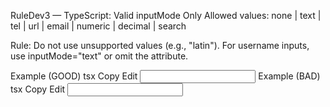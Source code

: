 RuleDev3 — TypeScript: Valid inputMode Only
Allowed values:
none | text | tel | url | email | numeric | decimal | search

Rule:
Do not use unsupported values (e.g., "latin").
For username inputs, use inputMode="text" or omit the attribute.

Example (GOOD)
tsx
Copy
Edit
<input inputMode="text" />
Example (BAD)
tsx
Copy
Edit
<input inputMode="latin" />